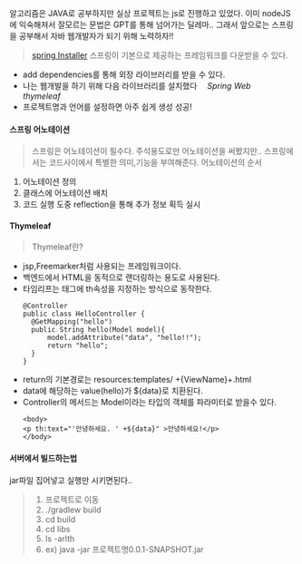 <p>알고리즘은 JAVA로 공부하지만 실상 프로젝트는 js로 진행하고 있었다.
이미 nodeJS에 익숙해져서 잘모르는 문법은 GPT를 통해 넘어가는 딜레마..
그래서 앞으로는 스프링을 공부해서 자바 웹개발자가 되기 위해 노력하자!!</p>
<blockquote>
<p><a href="https://start.spring.io/">spring Installer</a>
스프링이 기본으로 제공하는 프레임워크를 다운받을 수 있다.</p>
</blockquote>
<ul>
<li>add dependencies를 통해 외장 라이브러리를 받을 수 있다.</li>
<li>나는 웹개발을 하기 위해 다음 라이브러리를 설치했다
<em>&emsp;Spring Web
&emsp;thymeleaf</em></li>
<li>프로젝트명과 언어를 설정하면 아주 쉽게 생성 성공!</li>
</ul>
<h4 id="스프링-어노테이션">스프링 어노테이션</h4>
<blockquote>
<p>스프링은 어노테이션이 필수다.
주석용도로만 어노테이션을 써봤지만..
스프링에서는 코드사이에서 특별한 의미,기능을 부여해준다.
어노테이션의 순서</p>
</blockquote>
<ol>
<li>어노테이션 정의</li>
<li>클래스에 어노테이션 배치</li>
<li>코드 실행 도중 reflection을 통해 추가 정보 획득 실시</li>
</ol>
<h4 id="thymeleaf">Thymeleaf</h4>
<blockquote>
<p>Thymeleaf란?</p>
</blockquote>
<ul>
<li>jsp,Freemarker처럼 사용되는 프레임워크이다.</li>
<li>백엔드에서 HTML을 동적으로 랜더링하는 용도로 사용된다.</li>
<li>타임리프는 태그에 th속성을 지정하는 방식으로 동작한다.<pre><code>@Controller
public class HelloController {
  @GetMapping(&quot;hello&quot;)
  public String hello(Model model){
      model.addAttribute(&quot;data&quot;, &quot;hello!!&quot;);
      return &quot;hello&quot;;
  }
}</code></pre></li>
<li>return의 기본경로는 resources:templates/ +{ViewName}+.html</li>
<li>data에 해당하는 value(hello)가 ${data}로 치환된다.</li>
<li>Controller의 메서드는 Model이라는 타입의 객체를 파라미터로 받을수 있다.<pre><code>&lt;body&gt;
&lt;p th:text=&quot;'안녕하세요. ' +${data}&quot; &gt;안녕하세요!&lt;/p&gt;
&lt;/body&gt;</code></pre></li>
</ul>
<h4 id="서버에서-빌드하는법">서버에서 빌드하는법</h4>
<p>jar파일 집어넣고 실행만 시키면된다..</p>
<blockquote>
<ol>
<li>프로젝트로 이동</li>
<li>./gradlew build</li>
<li>cd build</li>
<li>cd libs</li>
<li>ls -arlth</li>
<li>ex) java -jar 프로젝트명0.0.1-SNAPSHOT.jar</li>
</ol>
</blockquote>